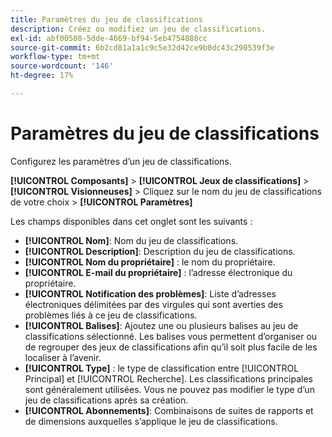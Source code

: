 ```yaml
---
title: Paramètres du jeu de classifications
description: Créez ou modifiez un jeu de classifications.
exl-id: abf00508-5dde-4669-bf94-5eb4754888cc
source-git-commit: 6b2cd81a1a1c9c5e32d42ce9b0dc43c290539f3e
workflow-type: tm+mt
source-wordcount: '146'
ht-degree: 17%

---
```


# Paramètres du jeu de classifications

Configurez les paramètres d’un jeu de classifications.

**[!UICONTROL Composants]** > **[!UICONTROL Jeux de classifications]** > **[!UICONTROL Visionneuses]** > Cliquez sur le nom du jeu de classifications de votre choix > **[!UICONTROL Paramètres]**

Les champs disponibles dans cet onglet sont les suivants :

* **[!UICONTROL Nom]**: Nom du jeu de classifications.
* **[!UICONTROL Description]**: Description du jeu de classifications.
* **[!UICONTROL Nom du propriétaire]** : le nom du propriétaire.
* **[!UICONTROL E-mail du propriétaire]** : l’adresse électronique du propriétaire.
* **[!UICONTROL Notification des problèmes]**: Liste d’adresses électroniques délimitées par des virgules qui sont averties des problèmes liés à ce jeu de classifications.
* **[!UICONTROL Balises]**: Ajoutez une ou plusieurs balises au jeu de classifications sélectionné. Les balises vous permettent d’organiser ou de regrouper des jeux de classifications afin qu’il soit plus facile de les localiser à l’avenir.
* **[!UICONTROL Type]** : le type de classification entre [!UICONTROL Principal] et [!UICONTROL Recherche]. Les classifications principales sont généralement utilisées. Vous ne pouvez pas modifier le type d’un jeu de classifications après sa création.
* **[!UICONTROL Abonnements]**: Combinaisons de suites de rapports et de dimensions auxquelles s’applique le jeu de classifications.
